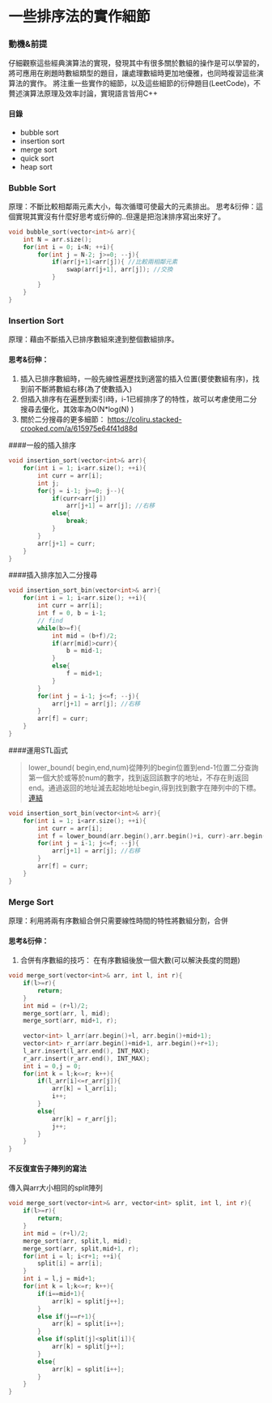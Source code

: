 # 一些排序法的實作細節
### 動機&前提
仔細觀察這些經典演算法的實現，發現其中有很多關於數組的操作是可以學習的，將可應用在刷題時數組類型的題目，讓處理數組時更加地優雅，也同時複習這些演算法的實作。
將注重一些實作的細節，以及這些細節的衍伸題目(LeetCode)，不贅述演算法原理及效率討論，實現語言皆用C++
#### 目錄
- bubble sort
- insertion sort
- merge sort
- quick sort
- heap sort

### Bubble Sort
原理：不斷比較相鄰兩元素大小，每次循環可使最大的元素排出。
思考&衍伸：這個實現其實沒有什麼好思考或衍伸的..但還是把泡沫排序寫出來好了。
```cpp
void bubble_sort(vector<int>& arr){
    int N = arr.size();
    for(int i = 0; i<N; ++i){
        for(int j = N-2; j>=0; --j){
            if(arr[j+1]<arr[j]){ //比較兩相鄰元素
                swap(arr[j+1], arr[j]); //交換
            }
        }
    }
}
```

### Insertion Sort
原理：藉由不斷插入已排序數組來達到整個數組排序。
#### 思考&衍伸：
1.  插入已排序數組時，一般先線性遍歷找到適當的插入位置(要使數組有序)，找到前不斷將數組右移(為了使數插入)
2.  但插入排序有在遍歷到索引i時，i-1已經排序了的特性，故可以考慮使用二分搜尋去優化，其效率為O(N*log(N) )
3.  關於二分搜尋的更多細節：
https://coliru.stacked-crooked.com/a/615975e64f41d88d

####一般的插入排序
```cpp
void insertion_sort(vector<int>& arr){
    for(int i = 1; i<arr.size(); ++i){
        int curr = arr[i];
        int j;
        for(j = i-1; j>=0; j--){
            if(curr<arr[j])
                arr[j+1] = arr[j]; //右移
            else{
                break;
            }
        }
        arr[j+1] = curr;
    }
}
```
####插入排序加入二分搜尋
```cpp
void insertion_sort_bin(vector<int>& arr){
    for(int i = 1; i<arr.size(); ++i){
        int curr = arr[i];
        int f = 0, b = i-1;
        // find
        while(b>=f){
            int mid = (b+f)/2;
            if(arr[mid]>curr){
                b = mid-1;
            }
            else{
                f = mid+1;
            }
        } 
        for(int j = i-1; j<=f; --j){
            arr[j+1] = arr[j]; //右移
        }
        arr[f] = curr;
    }
}
```
####運用STL函式
> lower_bound( begin,end,num)從陣列的begin位置到end-1位置二分查詢第一個大於或等於num的數字，找到返回該數字的地址，不存在則返回end。通過返回的地址減去起始地址begin,得到找到數字在陣列中的下標。
[連結](https://www.itread01.com/content/1542363192.html)
```cpp
void insertion_sort_bin(vector<int>& arr){
    for(int i = 1; i<arr.size(); ++i){
        int curr = arr[i];
        int f = lower_bound(arr.begin(),arr.begin()+i, curr)-arr.begin();
        for(int j = i-1; j<=f; --j){
            arr[j+1] = arr[j]; //右移
        }
        arr[f] = curr;
    }
}
```

### Merge Sort
原理：利用將兩有序數組合併只需要線性時間的特性將數組分割，合併
#### 思考&衍伸：
1.  合併有序數組的技巧：
在有序數組後放一個大數(可以解決長度的問題)

```cpp
void merge_sort(vector<int>& arr, int l, int r){
    if(l>=r){
        return;
    }
    int mid = (r+l)/2;
    merge_sort(arr, l, mid);
    merge_sort(arr, mid+1, r);
    
    vector<int> l_arr(arr.begin()+l, arr.begin()+mid+1);
    vector<int> r_arr(arr.begin()+mid+1, arr.begin()+r+1);
    l_arr.insert(l_arr.end(), INT_MAX);
    r_arr.insert(r_arr.end(), INT_MAX);
    int i = 0,j = 0;
    for(int k = l;k<=r; k++){
        if(l_arr[i]<=r_arr[j]){
            arr[k] = l_arr[i];
            i++;
        }
        else{
            arr[k] = r_arr[j];
            j++;
        }
    }
}
```
#### 不反復宣告子陣列的寫法
傳入與arr大小相同的split陣列
```cpp
void merge_sort(vector<int>& arr, vector<int> split, int l, int r){
    if(l>=r){
        return;
    }
    int mid = (r+l)/2;
    merge_sort(arr, split,l, mid);
    merge_sort(arr, split,mid+1, r);
    for(int i = l; i<r+1; ++i){
        split[i] = arr[i];
    }
    int i = l,j = mid+1;
    for(int k = l;k<=r; k++){
        if(i==mid+1){
            arr[k] = split[j++];
        }
        else if(j==r+1){
            arr[k] = split[i++];
        }
        else if(split[j]<split[i]){
            arr[k] = split[j++];
        }
        else{
            arr[k] = split[i++];
        }
    }
}
```
